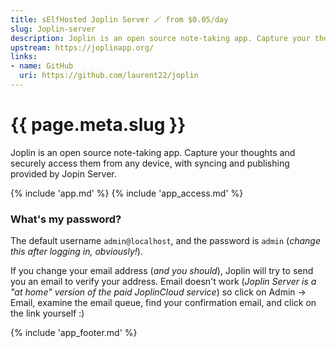 ```yaml
---
title: sElfHosted Joplin Server 🪄 from $0.05/day
slug: Joplin-server
description: Joplin is an open source note-taking app. Capture your thoughts and securely access them from any device
upstream: https://joplinapp.org/
links:
- name: GitHub
  uri: https://github.com/laurent22/joplin
---
```


# {{ page.meta.slug }}

Joplin is an open source note-taking app. Capture your thoughts and securely access them from any device, with syncing and publishing provided by Jopin Server.

{% include 'app.md' %}
{% include 'app_access.md' %}

### What's my password?

The default username `admin@localhost`, and the password is `admin` (*change this after logging in, obviously!*).

If you change your email address (*and you should*), Joplin will try to send you an email to verify your address. Email doesn't work (*Joplin Server is a "at home" version of the paid JoplinCloud service*) so click on Admin -> Email, examine the email queue, find your confirmation email, and click on the link yourself :)

{% include 'app_footer.md' %}